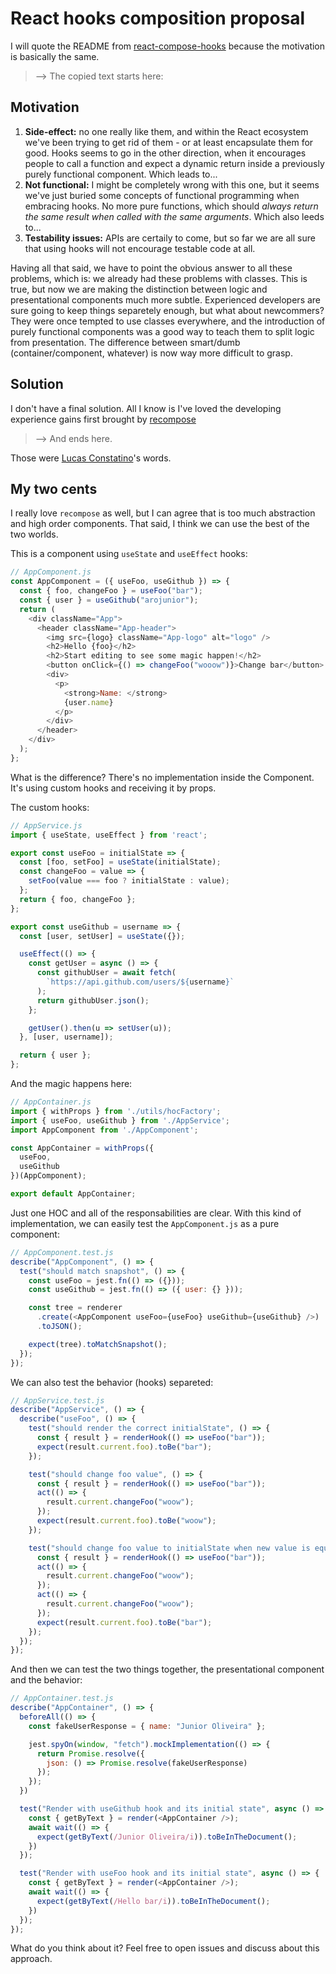 # React hooks composition proposal

I will quote the README from [react-compose-hooks](https://github.com/lucasconstantino/react-compose-hooks) because the motivation is basically the same.

> --> The copied text starts here:

## Motivation

1. **Side-effect:** no one really like them, and within the React ecosystem we've been trying to get rid of them - or at least encapsulate them for good. Hooks seems to go in the other direction, when it encourages people to call a function and expect a dynamic return inside a previously purely functional component. Which leads to...
2. **Not functional:** I might be completely wrong with this one, but it seems we've just buried some concepts of functional programming when embracing hooks. No more pure functions, which should _always return the same result when called with the same arguments_. Which also leeds to...
3. **Testability issues:** APIs are certaily to come, but so far we are all sure that using hooks will not encourage testable code at all.

Having all that said, we have to point the obvious answer to all these problems, which is: we already had these problems with classes. This is true, but now we are making the distinction between logic and presentational components much more subtle. Experienced developers are sure going to keep things separetely enough, but what about newcommers? They were once tempted to use classes everywhere, and the introduction of purely functional components was a good way to teach them to split logic from presentation. The difference between smart/dumb (container/component, whatever) is now way more difficult to grasp.

## Solution

I don't have a final solution. All I know is I've loved the developing experience gains first brought by [recompose](https://github.com/acdlite/recompose)

> --> And ends here.

Those were [Lucas Constatino](https://github.com/lucasconstantino)'s words.

## My two cents

I really love `recompose` as well, but I can agree that is too much abstraction and high order components.
That said, I think we can use the best of the two worlds.

This is a component using `useState` and `useEffect` hooks:

```javascript
// AppComponent.js
const AppComponent = ({ useFoo, useGithub }) => {
  const { foo, changeFoo } = useFoo("bar");
  const { user } = useGithub("arojunior");
  return (
    <div className="App">
      <header className="App-header">
        <img src={logo} className="App-logo" alt="logo" />
        <h2>Hello {foo}</h2>
        <h2>Start editing to see some magic happen!</h2>
        <button onClick={() => changeFoo("wooow")}>Change bar</button>
        <div>
          <p>
            <strong>Name: </strong>
            {user.name}
          </p>
        </div>
      </header>
    </div>
  );
};
```

What is the difference? There's no implementation inside the Component. It's using custom hooks and receiving it by props.

The custom hooks:

```javascript
// AppService.js
import { useState, useEffect } from 'react';

export const useFoo = initialState => {
  const [foo, setFoo] = useState(initialState);
  const changeFoo = value => {
    setFoo(value === foo ? initialState : value);
  };
  return { foo, changeFoo };
};

export const useGithub = username => {
  const [user, setUser] = useState({});

  useEffect(() => {
    const getUser = async () => {
      const githubUser = await fetch(
        `https://api.github.com/users/${username}`
      );
      return githubUser.json();
    };

    getUser().then(u => setUser(u));
  }, [user, username]);

  return { user };
};
```

And the magic happens here:

```javascript
// AppContainer.js
import { withProps } from './utils/hocFactory';
import { useFoo, useGithub } from './AppService';
import AppComponent from './AppComponent';

const AppContainer = withProps({
  useFoo,
  useGithub
})(AppComponent);

export default AppContainer;
```

Just one HOC and all of the responsabilities are clear.
With this kind of implementation, we can easily test the `AppComponent.js` as a pure component:

```javascript
// AppComponent.test.js
describe("AppComponent", () => {
  test("should match snapshot", () => {
    const useFoo = jest.fn(() => ({}));
    const useGithub = jest.fn(() => ({ user: {} }));

    const tree = renderer
      .create(<AppComponent useFoo={useFoo} useGithub={useGithub} />)
      .toJSON();

    expect(tree).toMatchSnapshot();
  });
});
```

We can also test the behavior (hooks) separeted:

```javascript
// AppService.test.js
describe("AppService", () => {
  describe("useFoo", () => {
    test("should render the correct initialState", () => {
      const { result } = renderHook(() => useFoo("bar"));
      expect(result.current.foo).toBe("bar");
    });

    test("should change foo value", () => {
      const { result } = renderHook(() => useFoo("bar"));
      act(() => {
        result.current.changeFoo("woow");
      });
      expect(result.current.foo).toBe("woow");
    });

    test("should change foo value to initialState when new value is equals to previous", () => {
      const { result } = renderHook(() => useFoo("bar"));
      act(() => {
        result.current.changeFoo("woow");
      });
      act(() => {
        result.current.changeFoo("woow");
      });
      expect(result.current.foo).toBe("bar");
    });
  });
});
```

And then we can test the two things together, the presentational component and the behavior:

```javascript
// AppContainer.test.js
describe("AppContainer", () => {
  beforeAll(() => {
    const fakeUserResponse = { name: "Junior Oliveira" };

    jest.spyOn(window, "fetch").mockImplementation(() => {
      return Promise.resolve({
        json: () => Promise.resolve(fakeUserResponse)
      });
    });
  })

  test("Render with useGithub hook and its initial state", async () => {
    const { getByText } = render(<AppContainer />);
    await wait(() => {
      expect(getByText(/Junior Oliveira/i)).toBeInTheDocument();
    })
  });

  test("Render with useFoo hook and its initial state", async () => {
    const { getByText } = render(<AppContainer />);
    await wait(() => {
      expect(getByText(/Hello bar/i)).toBeInTheDocument();
    })
  });
});

```

What do you think about it? Feel free to open issues and discuss about this approach.